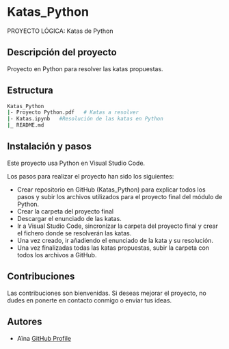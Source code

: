 # Katas_Python
PROYECTO LÓGICA: Katas de Python

## Descripción del proyecto
Proyecto en Python para resolver las katas propuestas.

## Estructura

```bash
Katas_Python
|- Proyecto Python.pdf   # Katas a resolver
|- Katas.ipynb   #Resolución de las katas en Python
|_ README.md
```

## Instalación y pasos

Este proyecto usa Python en Visual Studio Code.

Los pasos para realizar el proyecto han sido los siguientes:
- Crear repositorio en GitHub (Katas_Python) para explicar todos los pasos y subir los archivos utilizados para el proyecto final del módulo de Python.
- Crear la carpeta del proyecto final
- Descargar el enunciado de las katas.
- Ir a Visual Studio Code, sincronizar la carpeta del proyecto final y crear el fichero donde se resolverán las katas.
- Una vez creado, ir añadiendo el enunciado de la kata y su resolución.
- Una vez finalizadas todas las katas propuestas, subir la carpeta con todos los archivos a GitHub.

## Contribuciones
Las contribuciones son bienvenidas. Si deseas mejorar el proyecto, no dudes en ponerte en contacto conmigo o enviar tus ideas.

## Autores
- Aïna [GitHub Profile](https://github.com/Ainamg)
